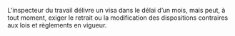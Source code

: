L’inspecteur du travail délivre un visa dans le délai d’un mois, mais peut, à tout moment, exiger le retrait ou la modification des dispositions contraires aux lois et règlements en vigueur.